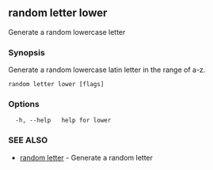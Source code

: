 ## random letter lower

Generate a random lowercase letter

### Synopsis

Generate a random lowercase latin letter in the range of a-z.

```
random letter lower [flags]
```

### Options

```
  -h, --help   help for lower
```

### SEE ALSO

* [random letter](random_letter.md)	 - Generate a random letter

